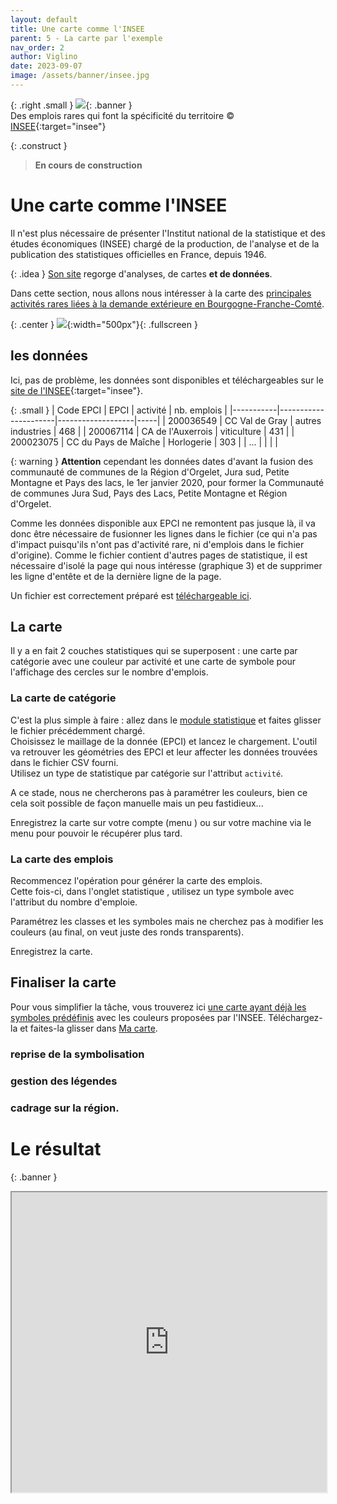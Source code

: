 ```yaml
---
layout: default
title: Une carte comme l'INSEE
parent: 5 - La carte par l'exemple
nav_order: 2
author: Viglino
date: 2023-09-07
image: /assets/banner/insee.jpg
---
```

{: .right .small }
![](/Macarte-MI/assets/banner/insee.jpg){: .banner }   
Des emplois rares qui font la spécificité du territoire &copy; [INSEE](https://www.insee.fr/fr/statistiques/4808781#graphique-figure3){:target="insee"}

{: .construct }
> **En cours de construction**

# Une carte comme l'INSEE

Il n'est plus nécessaire de présenter l'Institut national de la statistique et des études économiques (INSEE) chargé de la production, de l'analyse et de la publication des statistiques officielles en France, depuis 1946.

{: .idea }
[Son site](https://www.insee.fr) regorge d'analyses, de cartes **et de données**.

Dans cette section, nous allons nous intéresser à la carte des [principales activités rares liées à la demande extérieure en Bourgogne-Franche-Comté](https://www.insee.fr/fr/statistiques/4808781#figure3).

{: .center }
![](/Macarte-MI/assets/img/ch5.2-insee.png){:width="500px"}{: .fullscreen }

## les données

Ici, pas de problème, les données sont disponibles et téléchargeables sur le [site de l'INSEE](https://www.insee.fr/fr/statistiques/4808781){:target="insee"}.

{: .small }
| Code EPCI | EPCI                 | activité          | nb. emplois |
|-----------|----------------------|-------------------|-----|
| 200036549 | CC Val de Gray       | autres industries | 468 |
| 200067114 | CA de l'Auxerrois    | viticulture       | 431 |
| 200023075 | CC du Pays de Maîche | Horlogerie        | 303 |
| ... | | | |

{: warning }
**Attention** cependant les données dates d'avant la fusion des communauté de communes de la Région d'Orgelet, Jura sud, Petite Montagne et Pays des lacs, le 1er janvier 2020, pour former la Communauté de communes Jura Sud, Pays des Lacs, Petite Montagne et Région d'Orgelet.

Comme les données disponible aux EPCI ne remontent pas jusque là, il va donc être nécessaire de fusionner les lignes dans le fichier (ce qui n'a pas d'impact puisqu'ils n'ont pas d'activité rare, ni d'emplois dans le fichier d'origine). Comme le fichier contient d'autres pages de statistique, il est nécessaire d'isolé la page qui nous intéresse (graphique 3) et de supprimer les ligne d'entête et de la dernière ligne de la page.

Un fichier est correctement préparé est [téléchargeable ici](/Macarte-MI/assets/cartes/bf_ina_77.csv). 

## La carte

Il y a en fait 2 couches statistiques qui se superposent&nbsp;: une carte par catégorie avec une couleur par activité et une carte de symbole pour l'affichage des cercles sur le nombre d'emplois.

### La carte de catégorie

C'est la plus simple à faire : allez dans le [module statistique](https://macarte.ign.fr/edition/statistique/) et faites glisser le fichier précédemment chargé.   
Choisissez le maillage de la donnée (EPCI) et lancez le chargement. L'outil va retrouver les géométries des EPCI et leur affecter les données trouvées dans le fichier CSV fourni.   
Utilisez un type de statistique par catégorie sur l'attribut `activité`.

A ce stade, nous ne chercherons pas à paramétrer les couleurs, bien ce cela soit possible de façon manuelle mais un peu fastidieux...

Enregistrez la carte sur votre compte (menu <i class="fi-save"></i>) ou sur votre machine via le menu <i class="fi-download"></i> pour pouvoir le récupérer plus tard.

### La carte des emplois

Recommencez l'opération pour générer la carte des emplois.   
Cette fois-ci, dans l'onglet statistique <i class="fi-list blue-disk"></i>, utilisez un type symbole avec l'attribut du nombre d'emploie.

Paramétrez les classes et les symboles mais ne cherchez pas à modifier les couleurs (au final, on veut juste des ronds transparents).

Enregistrez la carte.

## Finaliser la carte

Pour vous simplifier la tâche, vous trouverez ici [une carte ayant déjà les symboles prédéfinis](/assets/cartes/insee_bfc_ina77.carte) avec les couleurs proposées par l'INSEE. Téléchargez-la et faites-la glisser dans [Ma carte](https://macarte.ign.fr/edition/carte/).

### reprise de la symbolisation

### gestion des légendes

### cadrage sur la région.

# Le résultat

{: .banner }
<iframe src="https://macarte.ign.fr/carte/M98ceY/insee?gh=u07j447e-7.6&noZoom" width="100%" height="480px"></iframe>
